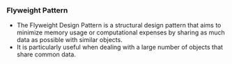 ### Flyweight Pattern

- The Flyweight Design Pattern is a structural design pattern that aims to minimize memory usage or computational expenses by sharing as much data as possible with similar objects. 
- It is particularly useful when dealing with a large number of objects that share common data.
